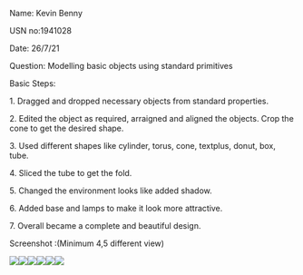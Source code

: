 ﻿Name: Kevin Benny

USN no:1941028

Date: 26/7/21

Question: Modelling basic objects using standard primitives

Basic Steps:

1\. Dragged and dropped necessary objects from standard properties.

2\. Edited the object as required, arraigned and aligned the objects. Crop the cone to get the desired shape.

3\. Used different shapes like cylinder, torus, cone, textplus, donut, box, tube.

4\. Sliced the tube to get the fold.

5\. Changed the environment looks like added shadow.

6\.  Added base and lamps to make it look more attractive.

7\. Overall became a complete and beautiful design.

Screenshot :(Minimum 4,5 different view)

![](Aspose.Words.6e6e08dc-69e1-4088-a285-291a368a3692.001.png)![](Aspose.Words.6e6e08dc-69e1-4088-a285-291a368a3692.002.png)![](Aspose.Words.6e6e08dc-69e1-4088-a285-291a368a3692.003.png)![](Aspose.Words.6e6e08dc-69e1-4088-a285-291a368a3692.004.png)![](Aspose.Words.6e6e08dc-69e1-4088-a285-291a368a3692.005.png)![](Aspose.Words.6e6e08dc-69e1-4088-a285-291a368a3692.006.png)	
